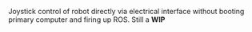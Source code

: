 Joystick control of robot directly via electrical interface without booting primary computer and firing up ROS.
Still a **WIP**

